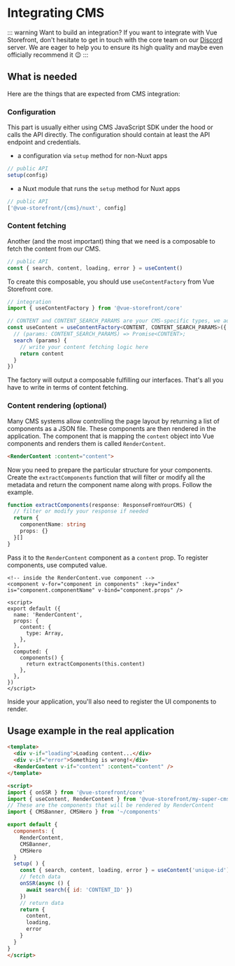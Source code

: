# Integrating CMS

::: warning Want to build an integration?
If you want to integrate with Vue Storefront, don't hesitate to get in touch with the core team on our [Discord](https://discord.vuestorefront.io/) server. We are eager to help you to ensure its high quality and maybe even officially recommend it 😉
:::

## What is needed

Here are the things that are expected from CMS integration:

### Configuration

This part is usually either using CMS JavaScript SDK under the hood or calls the API directly. The configuration should contain at least the API endpoint and credentials.

- a configuration via `setup` method for non-Nuxt apps
```js
// public API
setup(config)
```
- a Nuxt module that runs the `setup` method for Nuxt apps
```js
// public API
['@vue-storefront/{cms}/nuxt', config]
```

### Content fetching

Another (and the most important) thing that we need is a composable to fetch the content from our CMS.

```js
// public API
const { search, content, loading, error } = useContent()
```

To create this composable, you should use `useContentFactory` from Vue Storefront core.

```ts
// integration
import { useContentFactory } from '@vue-storefront/core'

// CONTENT and CONTENT_SEARCH_PARAMS are your CMS-specific types, we advise to have at least 'id' param for search
const useContent = useContentFactory<CONTENT, CONTENT_SEARCH_PARAMS>({
  // (params: CONTENT_SEARCH_PARAMS) => Promise<CONTENT>;
  search (params) { 
    // write your content fetching logic here
    return content
  }
}) 
```
The factory will output a composable fulfilling our interfaces. That's all you have to write in terms of content fetching.

### Content rendering (optional)

Many CMS systems allow controlling the page layout by returning a list of components as a JSON file. These components are then rendered in the application. The component that is mapping the `content` object into Vue components and renders them is called `RenderContent`.

```html
<RenderContent :content="content">
```

Now you need to prepare the particular structure for your components. Create the `extractComponents` function that will filter or modify all the metadata and return the component name along with props. Follow the example.   

```typescript
function extractComponents(response: ResponseFromYourCMS) {
  // filter or modify your response if needed
  return {
    componentName: string
    props: {}
  }[]
}
```

Pass it to the `RenderContent` component as a `content` prop. To register components, use computed value.

```vue
<!-- inside the RenderContent.vue component -->
<component v-for="component in components" :key="index" is="component.componentName" v-bind="component.props" />

<script>
export default ({
  name: 'RenderContent',
  props: {
    content: {
      type: Array,
    },
  },
  computed: {
    components() {
      return extractComponents(this.content)
    },
  },
})
</script>
```

Inside your application, you'll also need to register the UI components 
to render.

## Usage example in the real application

```html
<template>
  <div v-if="loading">Loading content...</div>
  <div v-if="error">Something is wrong!</div>
  <RenderContent v-if="content" :content="content" />
</template>

<script>
import { onSSR } from '@vue-storefront/core'
import { useContent, RenderContent } from '@vue-storefront/my-super-cms'
// These are the components that will be rendered by RenderContent
import { CMSBanner, CMSHero } from '~/components'

export default {
  components: {
    RenderContent,
    CMSBanner,
    CMSHero
  }
  setup( ) {
    const { search, content, loading, error } = useContent('unique-id')
    // fetch data
    onSSR(async () {
      await search({ id: 'CONTENT_ID' })
    })
    // return data
    return {
      content,
      loading,
      error
    }
  }
}
</script>
```
